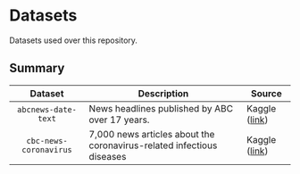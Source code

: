 # Datasets

Datasets used over this repository.

## Summary
|          Dataset         | Description                                    | Source                                                                 |
|:------------------------:|------------------------------------------------|------------------------------------------------------------------------|
| `abcnews-date-text` | News headlines published by ABC over 17 years. | Kaggle ([link](https://www.kaggle.com/therohk/million-headlines/data)) |
| `cbc-news-coronavirus` | 7,000 news articles about the coronavirus-related infectious diseases | Kaggle ([link](https://www.kaggle.com/ryanxjhan/cbc-news-coronavirus-articles-march-26)) |